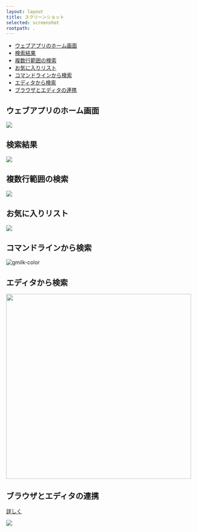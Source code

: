 ```yaml
---
layout: layout
title: スクリーンショット
selected: screenshot
rootpath: .
---
```

- [ウェブアプリのホーム画面](#shot01)
- [検索結果](#shot02)
- [複数行範囲の検索](#shot03)
- [お気に入りリスト](#shot04)
- [コマンドラインから検索](#shot05)
- [エディタから検索](#shot06)
- [ブラウザとエディタの連携](#shot07)

## <a name="shot01"></a> ウェブアプリのホーム画面
<img src="{{page.rootpath}}/images/milk-web-02.jpg" />

## <a name="shot02"></a> 検索結果
<img src="{{page.rootpath}}/images/milk-web-01.jpg" />

## <a name="shot03"></a> 複数行範囲の検索
<img src="{{page.rootpath}}/images/screenshot-01.jpg" />

## <a name="shot04"></a> お気に入りリスト
<img src="{{page.rootpath}}/images/screenshot-02.jpg" />

## <a name="shot05"></a> コマンドラインから検索
![gmilk-color]({{page.rootpath}}/images/gmilk-01.png)

## <a name="shot06"></a> エディタから検索
<img src="{{page.rootpath}}/images/features-01.png" width="500px"/>

## <a name="shot07"></a> ブラウザとエディタの連携
<a href="./coop-browser-and-editor.html">詳しく</a>

<img src="{{page.rootpath}}/images/milk-web-03.gif" />
